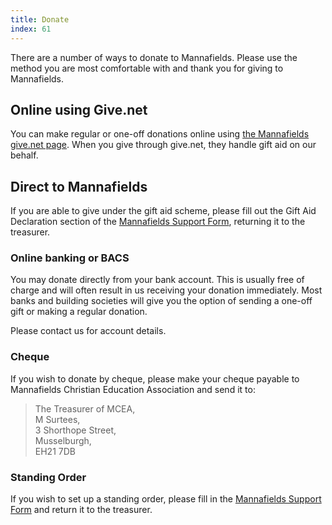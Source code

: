 ```yaml
---
title: Donate
index: 61
---
```


There are a number of ways to donate to Mannafields. Please use the method you are most comfortable with and thank you for giving to Mannafields.

## Online using Give.net

You can make regular or one-off donations online using [the Mannafields give.net page](https://www.give.net/20026282).
When you give through give.net, they handle gift aid on our behalf.

## Direct to Mannafields

If you are able to give under the gift aid scheme, please fill out the Gift Aid Declaration section of the [Mannafields Support Form](/wp-content/uploads/2011/06/Mannafields-Support-form.pdf), returning it to the treasurer.

### Online banking or BACS

You may donate directly from your bank account.
This is usually free of charge and will often result in us receiving your donation immediately.
Most banks and building societies will give you the option of sending a one-off gift or making a regular donation.

Please contact us for account details.

### Cheque

If you wish to donate by cheque, please make your cheque payable to Mannafields Christian Education Association and send it to:

 >   The Treasurer of MCEA,\
 >   M Surtees,\
 >   3 Shorthope Street,\
 >   Musselburgh,\
 >   EH21 7DB

### Standing Order

If you wish to set up a standing order, please fill in the [Mannafields Support Form](/wp-content/uploads/2011/06/Mannafields-Support-form.pdf) and return it to the treasurer.
